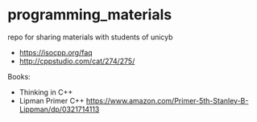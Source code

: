 # programming_materials
repo for sharing materials with students of unicyb

* https://isocpp.org/faq
* http://cppstudio.com/cat/274/275/

Books:
* Thinking in C++
* Lipman Primer C++ https://www.amazon.com/Primer-5th-Stanley-B-Lippman/dp/0321714113
